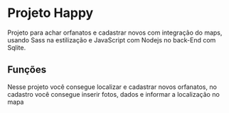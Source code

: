 # Projeto Happy

Projeto para achar orfanatos e cadastrar novos com integração do maps, usando Sass na estilização e JavaScript com Nodejs no back-End com Sqlite.

## Funções

Nesse projeto você consegue localizar e cadastrar novos orfanatos, no cadastro você consegue inserir fotos, dados e informar a localização no mapa
